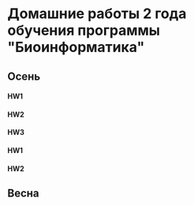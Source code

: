 # Домашние работы 2 года обучения программы "Биоинформатика"

## Осень

#### HW1

#### HW2

#### HW3

#### HW1

#### HW2

## Весна
